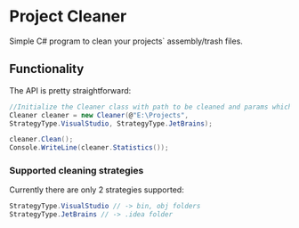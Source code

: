 # Project Cleaner

Simple C# program to clean your projects\` assembly/trash files.

## Functionality

The API is pretty straightforward:
```C#
//Initialize the Cleaner class with path to be cleaned and params which describes what to be cleaned
Cleaner cleaner = new Cleaner(@"E:\Projects", 
StrategyType.VisualStudio, StrategyType.JetBrains);

cleaner.Clean();
Console.WriteLine(cleaner.Statistics());
```

### Supported cleaning strategies
Currently there are only 2 strategies supported:
```C#
StrategyType.VisualStudio // -> bin, obj folders
StrategyType.JetBrains // -> .idea folder
```
